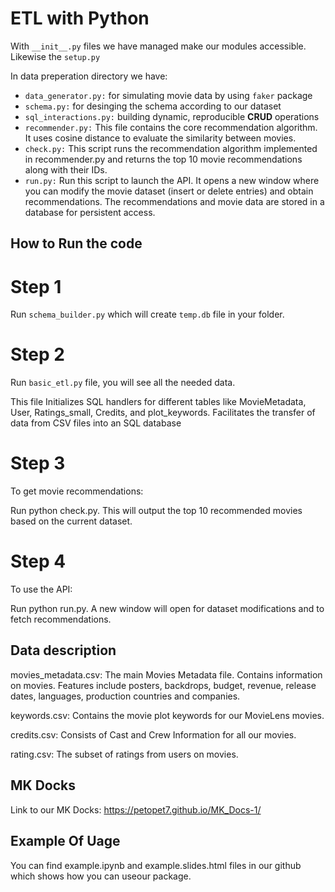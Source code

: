 # ETL with Python


With `__init__.py` files we have managed make our modules accessible. Likewise the `setup.py`

In data preperation directory we have:

- `data_generator.py:` for simulating movie data by using `faker` package
- `schema.py:` for desinging the schema according to our dataset
- `sql_interactions.py:` building dynamic, reproducible **CRUD** operations
- `recommender.py:` This file contains the core recommendation algorithm. It uses cosine distance to evaluate the similarity between movies.
- `check.py:` This script runs the recommendation algorithm implemented in recommender.py and returns the top 10 movie recommendations along with their IDs.
- `run.py:` Run this script to launch the API. It opens a new window where you can modify the movie dataset (insert or delete entries) and obtain recommendations. The recommendations and movie data are stored in a database for persistent access.

  
## How to Run the code

# Step 1


Run `schema_builder.py` which will create  `temp.db` file in your folder.

# Step 2

Run `basic_etl.py` file, you will see all the needed data. 

This file Initializes SQL handlers for different tables like MovieMetadata, User, Ratings_small, Credits, and plot_keywords.
Facilitates the transfer of data from CSV files into an SQL database 

# Step 3 

To get movie recommendations:

Run python check.py.
This will output the top 10 recommended movies based on the current dataset.

# Step 4 

To use the API:

Run python run.py.
A new window will open for dataset modifications and to fetch recommendations.

## Data description

movies_metadata.csv: The main Movies Metadata file. Contains information on movies. Features include posters, backdrops, budget, revenue, release dates, languages, production countries and companies.

keywords.csv: Contains the movie plot keywords for our MovieLens movies. 

credits.csv: Consists of Cast and Crew Information for all our movies. 

rating.csv: The subset of  ratings from  users on  movies.

## MK Docks

Link to our MK Docks: https://petopet7.github.io/MK_Docs-1/

## Example Of Uage
You can find example.ipynb and example.slides.html files in our github which shows how you can useour package.

